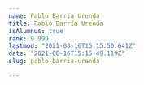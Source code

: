 ```yaml
---
name: Pablo Barría Urenda
title: Pablo Barría Urenda
isAlumnus: true
rank: 9.999
lastmod: "2021-08-16T15:15:50.641Z"
date: "2021-08-16T15:15:49.119Z"
slug: pablo-barria-urenda

---
```

